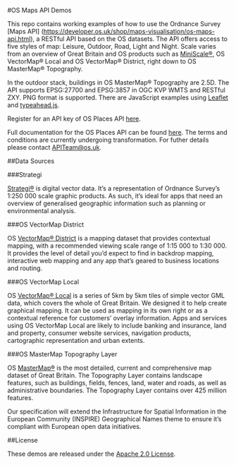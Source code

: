 #OS Maps API Demos

This repo contains working examples of how to use the Ordnance Survey [Maps API] (https://developer.os.uk/shop/maps-visualisation/os-maps-api.html), a RESTful API based on the OS datasets. The API offers access to five styles of map: Leisure, Outdoor, Road, Light and Night. Scale varies from an overview of Great Britain and OS products such as [MiniScale®](https://www.ordnancesurvey.co.uk/business-and-government/products/miniscale.html), OS VectorMap® Local and OS VectorMap® District, right down to OS MasterMap® Topography.

In the outdoor stack, buildings in OS MasterMap® Topography are 2.5D. The API supports EPSG:27700 and EPSG:3857 in OGC KVP WMTS and RESTful ZXY. PNG format is supported. There are JavaScript examples using [Leaflet](http://leafletjs.com/) and [typeahead.js](https://twitter.github.io/typeahead.js/).

Register for an API key of OS Places API [here](https://www.ordnancesurvey.co.uk/forms/os-maps-api-signup).

Full documentation for the OS Places API can be found [here](https://apidocs.os.uk/docs/os-maps-overview). The terms and conditions are currently undergoing transformation. For futher details please contact APITeam@os.uk.

##Data Sources

###Strategi

[Strategi®](https://www.ordnancesurvey.co.uk/business-and-government/products/strategi.html) is digital vector data. It’s a representation of Ordnance Survey’s 1:250 000 scale graphic products. As such, it’s ideal for apps that need an overview of generalised geographic information such as planning or environmental analysis.

###OS VectorMap District

OS [VectorMap® District](https://www.ordnancesurvey.co.uk/business-and-government/products/vectormap-district.html) is a mapping dataset that provides contextual mapping, with a recommended viewing scale range of 1:15 000 to 1:30 000. It provides the level of detail you’d expect to find in backdrop mapping, interactive web mapping and any app that’s geared to business locations and routing.

###OS VectorMap Local

OS [VectorMap® Local](https://www.ordnancesurvey.co.uk/business-and-government/products/vectormap-local.html) is a series of 5km by 5km tiles of simple vector GML data, which covers the whole of Great Britain. We designed it to help create graphical mapping.
It can be used as mapping in its own right or as a contextual reference for customers’ overlay information. Apps and services using OS VectorMap Local are likely to include banking and insurance, land and property, consumer website services, navigation products, cartographic representation and urban extents.

###OS MasterMap Topography Layer

OS [MasterMap®](https://www.ordnancesurvey.co.uk/business-and-government/products/mastermap-products.html) is the most detailed, current and comprehensive map dataset of Great Britain. The Topography Layer contains landscape features, such as buildings, fields, fences, land, water and roads, as well as administrative boundaries. The Topography Layer contains over 425 million features.

Our specification will extend the Infrastructure for Spatial Information in the European Community (INSPIRE) Geographical Names theme to ensure it’s compliant with European open data initiatives.

##License

These demos are released under the [Apache 2.0 License](http://www.apache.org/licenses/LICENSE-2.0.html).


